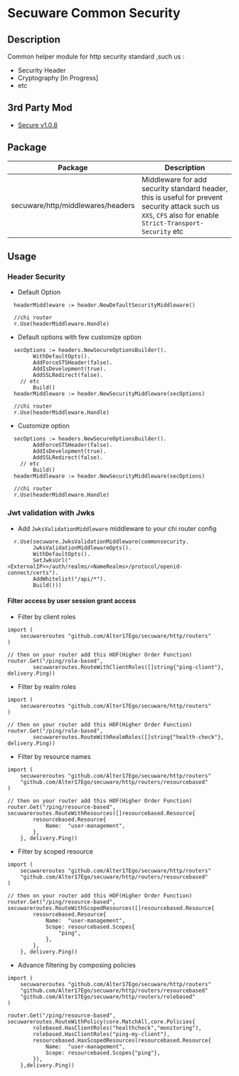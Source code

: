 # Secuware Common Security
## Description
 Common helper module for http security standard ,such us :
  * Security Header 
  * Cryptography [In Progress]
  * etc 

## 3rd Party Mod
 - [Secure v1.0.8](https://github.com/unrolled/secure)


## Package

| Package                                 | Description                                                                                                                                                  |
| --------------------------------------- | ------------------------------------------------------------------------------------------------------------------------------------------------------------ |
| secuware/http/middlewares/headers | Middleware for add security standard header, this is useful for prevent security attack such us `XXS`, `CFS` also for enable `Strict-Transport-Security` etc |


## Usage

### Header Security


* Default Option
  
```
  headerMiddleware := header.NewDefaultSecurityMiddleware()

  //chi router
  r.Use(headerMiddleware.Handle)
```


* Default options with few customize option


```
  secOptions := headers.NewSecureOptionsBuilder().
		WithDefaultOpts().
		AddForceSTSHeader(false).
		AddIsDevelopment(true).
		AddSSLRedirect(false).
    // etc
		Build()
  headerMiddleware := header.NewSecurityMiddleware(secOptions)

  //chi router
  r.Use(headerMiddleware.Handle)
```

* Customize option

```
  secOptions := headers.NewSecureOptionsBuilder().
		AddForceSTSHeader(false).
		AddIsDevelopment(true).
		AddSSLRedirect(false).
    // etc
		Build()
  headerMiddleware := header.NewSecurityMiddleware(secOptions)

  //chi router
  r.Use(headerMiddleware.Handle)
```

### Jwt validation with Jwks

* Add `JwksValidationMiddleware` middleware to your chi router config
  
```
  r.Use(secuware.JwksValidationMiddleware(commonsecurity.
		JwksValidationMiddlewareOpts().
		WithDefaultOpts().
		SetJwksUrl("<ExternalIP>>/auth/realms/<NameRealms>/protocol/openid-connect/certs").
		AddWhitelist("/api/*").
		Build()))

```

#### Filter access by user session grant access

* Filter by client roles
```
import (
    secuwareroutes "github.com/Alter17Ego/secuware/http/routers"
)

// then on your router add this HOF(Higher Order Function)
router.Get("/ping/role-based",
        secuwareroutes.RouteWithClientRoles([]string{"ping-client"}, delivery.Ping))
```


* Filter by realm roles
```
import (
    secuwareroutes "github.com/Alter17Ego/secuware/http/routers"
)

// then on your router add this HOF(Higher Order Function)
router.Get("/ping/role-based",
        secuwareroutes.RouteWithRealmRoles([]string{"health-check"}, delivery.Ping))
```

* Filter by resource names
```
import (
    secuwareroutes "github.com/Alter17Ego/secuware/http/routers"
    "github.com/Alter17Ego/secuware/http/routers/resourcebased"
)

// then on your router add this HOF(Higher Order Function)
router.Get("/ping/resource-based", secuwareroutes.RouteWithResources([]resourcebased.Resource{
        resourcebased.Resource{
            Name:  "user-management",
        },
    }, delivery.Ping))
```

* Filter by scoped resource
```
import (
    secuwareroutes "github.com/Alter17Ego/secuware/http/routers"
    "github.com/Alter17Ego/secuware/http/routers/resourcebased"
)

// then on your router add this HOF(Higher Order Function)
router.Get("/ping/resource-based", secuwareroutes.RouteWithScopedResources([]resourcebased.Resource{
        resourcebased.Resource{
            Name:  "user-management",
            Scope: resourcebased.Scopes{
                "ping",
            },
        },
    }, delivery.Ping))
```

* Advance filtering by composing policies
```
import (
    secuwareroutes "github.com/Alter17Ego/secuware/http/routers"
    "github.com/Alter17Ego/secuware/http/routers/resourcebased"
    "github.com/Alter17Ego/secuware/http/routers/rolebased"
)

router.Get("/ping/resource-based", secuwareroutes.RouteWithPolicy(core.MatchAll,core.Policies{
        rolebased.HasClientRoles("healthcheck","monitoring"),
        rolebased.HasClientRoles("ping-my-client"),
        resourcebased.HasScopedResources(resourcebased.Resource{
            Name:  "user-management",
            Scope: resourcebased.Scopes{"ping"},
        }),
    },delivery.Ping))
```